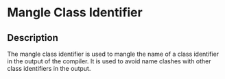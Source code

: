 # Mangle Class Identifier

## Description

The mangle class identifier is used to mangle the name of a class identifier in the output of the compiler. It is used to avoid name clashes with other class identifiers in the output.
